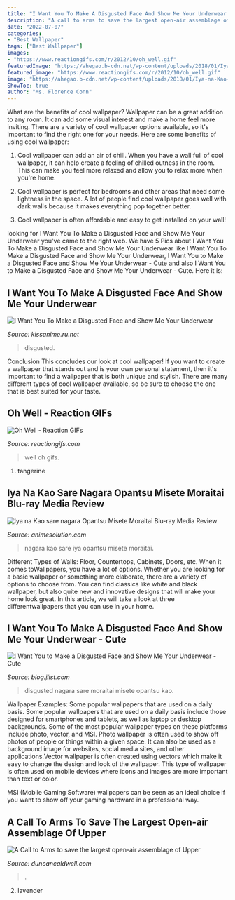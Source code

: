 ```yaml
---
title: "I Want You To Make A Disgusted Face And Show Me Your Underwear - Nagara Kao Sare Iya Opantsu Misete Moraitai"
description: "A call to arms to save the largest open-air assemblage of upper"
date: "2022-07-07"
categories:
- "Best Wallpaper"
tags: ["Best Wallpaper"]
images:
- "https://www.reactiongifs.com/r/2012/10/oh_well.gif"
featuredImage: "https://ahegao.b-cdn.net/wp-content/uploads/2018/01/Iya-na-Kao-Sare-Nagara-Opantsu-Misete-Moraitai-I-Want-You-To-Make-a-Disgusted-Face-and-Show-Me-Your-Underwear-art-book-0017-1140x1645.jpg"
featured_image: "https://www.reactiongifs.com/r/2012/10/oh_well.gif"
image: "https://ahegao.b-cdn.net/wp-content/uploads/2018/01/Iya-na-Kao-Sare-Nagara-Opantsu-Misete-Moraitai-I-Want-You-To-Make-a-Disgusted-Face-and-Show-Me-Your-Underwear-art-book-0017-1140x1645.jpg"
ShowToc: true
author: "Ms. Florence Conn"
---
```



What are the benefits of cool wallpaper?
Wallpaper can be a great addition to any room. It can add some visual interest and make a home feel more inviting. There are a variety of cool wallpaper options available, so it's important to find the right one for your needs. Here are some benefits of using cool wallpaper: 
1. Cool wallpaper can add an air of chill. When you have a wall full of cool wallpaper, it can help create a feeling of chilled outness in the room. This can make you feel more relaxed and allow you to relax more when you're home. 

2. Cool wallpaper is perfect for bedrooms and other areas that need some lightness in the space. A lot of people find cool wallpaper goes well with dark walls because it makes everything pop together better. 

3. Cool wallpaper is often affordable and easy to get installed on your wall!

	

		
looking for I Want You To Make a Disgusted Face and Show Me Your Underwear you've came to the right web. We have 5 Pics about I Want You To Make a Disgusted Face and Show Me Your Underwear like I Want You To Make a Disgusted Face and Show Me Your Underwear, I Want You to Make a Disgusted Face and Show Me Your Underwear - Cute and also I Want You to Make a Disgusted Face and Show Me Your Underwear - Cute. Here it is:
		
    
## I Want You To Make A Disgusted Face And Show Me Your Underwear

<img loading=lazy src="https://image.tmdb.org/t/p/w300/Af9cVasrLuMIqb1EsivSyrZ9yBR.jpg" onerror="this.onerror=null;this.src='https://tse3.mm.bing.net/th?id=OIP.1rliLKqa-RHdp44JXmCxqAAAAA&amp;pid=15.1';" alt="I Want You To Make a Disgusted Face and Show Me Your Underwear">

_Source: kissanime.ru.net_

>disgusted. 

	

Conclusion
This concludes our look at cool wallpaper! If you want to create a wallpaper that stands out and is your own personal statement, then it's important to find a wallpaper that is both unique and stylish. There are many different types of cool wallpaper available, so be sure to choose the one that is best suited for your taste.

    
## Oh Well - Reaction GIFs

<img loading=lazy src="https://www.reactiongifs.com/r/2012/10/oh_well.gif" onerror="this.onerror=null;this.src='https://tse3.mm.bing.net/th?id=OIP.mzy4fusTzd3sWCFum-63fgHaEr&amp;pid=15.1';" alt="Oh Well - Reaction GIFs">

_Source: reactiongifs.com_

>well oh gifs. 

	

1. tangerine 

    
## Iya Na Kao Sare Nagara Opantsu Misete Moraitai Blu-ray Media Review

<img loading=lazy src="https://animesolution.com/wp-content/uploads/2018/09/IyaPan-01_03.55_2018.09.03_13.31.28.jpg" onerror="this.onerror=null;this.src='https://tse4.mm.bing.net/th?id=OIP.PO-8WLC0R1yI_NQZTRyQ7AHaEK&amp;pid=15.1';" alt="Iya na Kao sare nagara Opantsu Misete Moraitai Blu-ray Media Review">

_Source: animesolution.com_

>nagara kao sare iya opantsu misete moraitai. 

	

Different Types of Walls: Floor, Countertops, Cabinets, Doors, etc.
When it comes toWallpapers, you have a lot of options. Whether you are looking for a basic wallpaper or something more elaborate, there are a variety of options to choose from. You can find classics like white and black wallpaper, but also quite new and innovative designs that will make your home look great. In this article, we will take a look at three differentwallpapers that you can use in your home.

    
## I Want You To Make A Disgusted Face And Show Me Your Underwear - Cute

<img loading=lazy src="https://ahegao.b-cdn.net/wp-content/uploads/2018/01/Iya-na-Kao-Sare-Nagara-Opantsu-Misete-Moraitai-I-Want-You-To-Make-a-Disgusted-Face-and-Show-Me-Your-Underwear-art-book-0017-1140x1645.jpg" onerror="this.onerror=null;this.src='https://tse2.mm.bing.net/th?id=OIP.MgtBKyZVDCVQ7Goc2sZxjQHaKr&amp;pid=15.1';" alt="I Want You to Make a Disgusted Face and Show Me Your Underwear - Cute">

_Source: blog.jlist.com_

>disgusted nagara sare moraitai misete opantsu kao. 

	

Wallpaper Examples: Some popular wallpapers that are used on a daily basis.
Some popular wallpapers that are used on a daily basis include those designed for smartphones and tablets, as well as laptop or desktop backgrounds. Some of the most popular wallpaper types on these platforms include photo, vector, and MSI. 
Photo wallpaper is often used to show off photos of people or things within a given space. It can also be used as a background image for websites, social media sites, and other applications.Vector wallpaper is often created using vectors which make it easy to change the design and look of the wallpaper. This type of wallpaper is often used on mobile devices where icons and images are more important than text or color. 

MSI (Mobile Gaming Software) wallpapers can be seen as an ideal choice if you want to show off your gaming hardware in a professional way.

    
## A Call To Arms To Save The Largest Open-air Assemblage Of Upper

<img loading=lazy src="https://www.duncancaldwell.com/Site/Call_to_Arms_for_Foz_Coa_files/DSCF8785.jpg" onerror="this.onerror=null;this.src='https://tse2.mm.bing.net/th?id=OIP.XDm_ULs7EVviqMesVHTl_AHaJ4&amp;pid=15.1';" alt="A Call to Arms to save the largest open-air assemblage of Upper">

_Source: duncancaldwell.com_

>. 

	

2. lavender 

